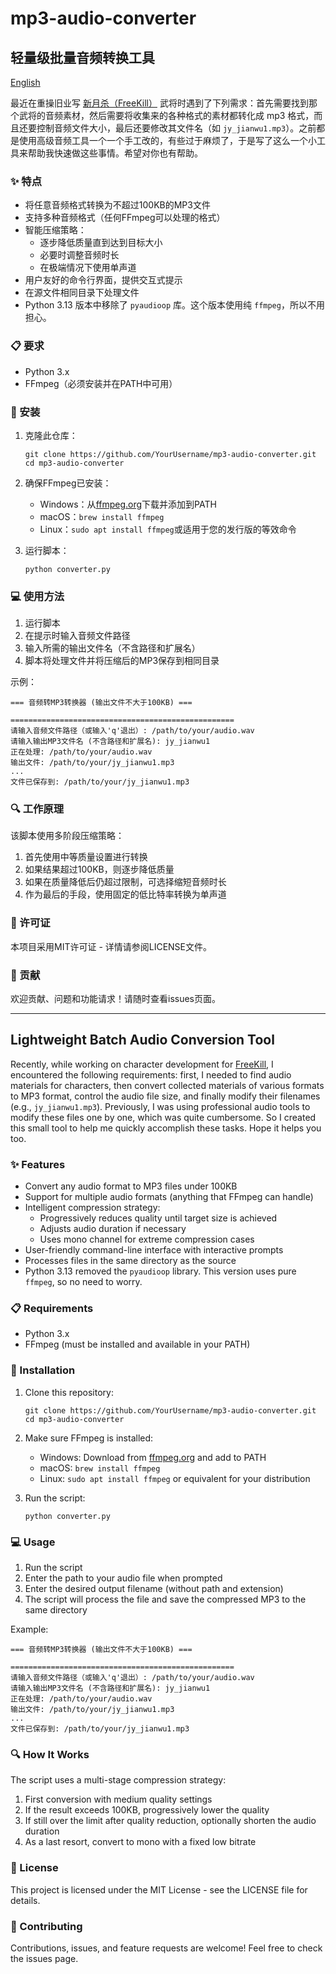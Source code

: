 # mp3-audio-converter

## 轻量级批量音频转换工具

[English](#lightweight-batch-audio-conversion-tool)

最近在重操旧业写 [新月杀（FreeKill）](https://github.com/Qsgs-Fans/FreeKill/) 武将时遇到了下列需求：首先需要找到那个武将的音频素材，然后需要将收集来的各种格式的素材都转化成 mp3 格式，而且还要控制音频文件大小，最后还要修改其文件名（如 `jy_jianwu1.mp3`）。之前都是使用高级音频工具一个一个手工改的，有些过于麻烦了，于是写了这么一个小工具来帮助我快速做这些事情。希望对你也有帮助。

### ✨ 特点

- 将任意音频格式转换为不超过100KB的MP3文件
- 支持多种音频格式（任何FFmpeg可以处理的格式）
- 智能压缩策略：
  - 逐步降低质量直到达到目标大小
  - 必要时调整音频时长
  - 在极端情况下使用单声道
- 用户友好的命令行界面，提供交互式提示
- 在源文件相同目录下处理文件
- Python 3.13 版本中移除了 `pyaudioop` 库。这个版本使用纯 `ffmpeg`，所以不用担心。

### 📋 要求

- Python 3.x
- FFmpeg（必须安装并在PATH中可用）

### 🚀 安装

1. 克隆此仓库：
   ```
   git clone https://github.com/YourUsername/mp3-audio-converter.git
   cd mp3-audio-converter
   ```

2. 确保FFmpeg已安装：
   - Windows：从[ffmpeg.org](https://ffmpeg.org/download.html)下载并添加到PATH
   - macOS：`brew install ffmpeg`
   - Linux：`sudo apt install ffmpeg`或适用于您的发行版的等效命令

3. 运行脚本：
   ```
   python converter.py
   ```

### 💻 使用方法

1. 运行脚本
2. 在提示时输入音频文件路径
3. 输入所需的输出文件名（不含路径和扩展名）
4. 脚本将处理文件并将压缩后的MP3保存到相同目录

示例：
```
=== 音频转MP3转换器 (输出文件不大于100KB) ===

==================================================
请输入音频文件路径（或输入'q'退出）: /path/to/your/audio.wav
请输入输出MP3文件名 (不含路径和扩展名): jy_jianwu1
正在处理: /path/to/your/audio.wav
输出文件: /path/to/your/jy_jianwu1.mp3
...
文件已保存到: /path/to/your/jy_jianwu1.mp3
```

### 🔍 工作原理

该脚本使用多阶段压缩策略：

1. 首先使用中等质量设置进行转换
2. 如果结果超过100KB，则逐步降低质量
3. 如果在质量降低后仍超过限制，可选择缩短音频时长
4. 作为最后的手段，使用固定的低比特率转换为单声道

### 📄 许可证

本项目采用MIT许可证 - 详情请参阅LICENSE文件。

### 🤝 贡献

欢迎贡献、问题和功能请求！请随时查看issues页面。

---

## Lightweight Batch Audio Conversion Tool

Recently, while working on character development for [FreeKill](https://github.com/Qsgs-Fans/FreeKill/), I encountered the following requirements: first, I needed to find audio materials for characters, then convert collected materials of various formats to MP3 format, control the audio file size, and finally modify their filenames (e.g., `jy_jianwu1.mp3`). Previously, I was using professional audio tools to modify these files one by one, which was quite cumbersome. So I created this small tool to help me quickly accomplish these tasks. Hope it helps you too.

### ✨ Features

- Convert any audio format to MP3 files under 100KB
- Support for multiple audio formats (anything that FFmpeg can handle)
- Intelligent compression strategy:
  - Progressively reduces quality until target size is achieved
  - Adjusts audio duration if necessary
  - Uses mono channel for extreme compression cases
- User-friendly command-line interface with interactive prompts
- Processes files in the same directory as the source
- Python 3.13 removed the `pyaudioop` library. This version uses pure `ffmpeg`, so no need to worry.

### 📋 Requirements

- Python 3.x
- FFmpeg (must be installed and available in your PATH)

### 🚀 Installation

1. Clone this repository:
   ```
   git clone https://github.com/YourUsername/mp3-audio-converter.git
   cd mp3-audio-converter
   ```

2. Make sure FFmpeg is installed:
   - Windows: Download from [ffmpeg.org](https://ffmpeg.org/download.html) and add to PATH
   - macOS: `brew install ffmpeg`
   - Linux: `sudo apt install ffmpeg` or equivalent for your distribution

3. Run the script:
   ```
   python converter.py
   ```

### 💻 Usage

1. Run the script
2. Enter the path to your audio file when prompted
3. Enter the desired output filename (without path and extension)
4. The script will process the file and save the compressed MP3 to the same directory

Example:
```
=== 音频转MP3转换器 (输出文件不大于100KB) ===

==================================================
请输入音频文件路径（或输入'q'退出）: /path/to/your/audio.wav
请输入输出MP3文件名 (不含路径和扩展名): jy_jianwu1
正在处理: /path/to/your/audio.wav
输出文件: /path/to/your/jy_jianwu1.mp3
...
文件已保存到: /path/to/your/jy_jianwu1.mp3
```

### 🔍 How It Works

The script uses a multi-stage compression strategy:

1. First conversion with medium quality settings
2. If the result exceeds 100KB, progressively lower the quality
3. If still over the limit after quality reduction, optionally shorten the audio duration
4. As a last resort, convert to mono with a fixed low bitrate

### 📄 License

This project is licensed under the MIT License - see the LICENSE file for details.

### 🤝 Contributing

Contributions, issues, and feature requests are welcome! Feel free to check the issues page.
